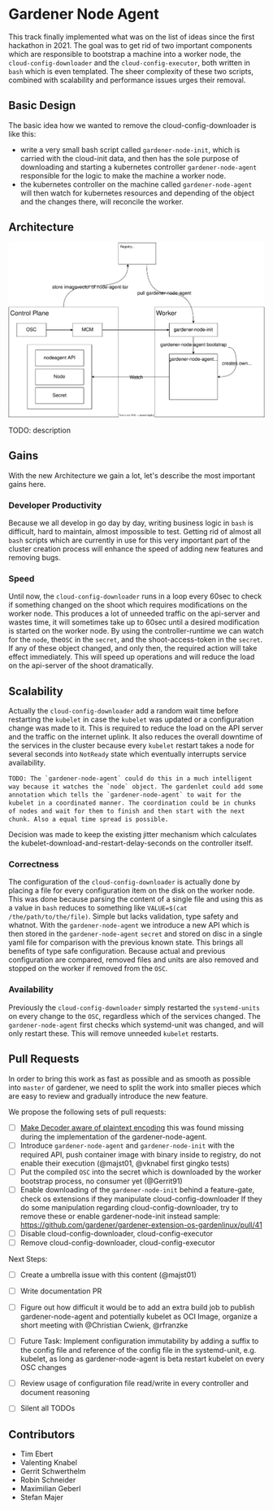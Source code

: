 # Gardener Node Agent

This track finally implemented what was on the list of ideas since the first hackathon in 2021. The goal was to get rid of two important components which are responsible to bootstrap a machine into a worker node, the `cloud-config-downloader` and the `cloud-config-executor`, both written in `bash` which is even templated. The sheer complexity of these two scripts, combined with scalability and performance issues urges their removal.

## Basic Design

The basic idea how we wanted to remove the cloud-config-downloader is like this:

- write a very small bash script called `gardener-node-init`, which is carried with the cloud-init data, and then has the sole purpose of downloading and starting a kubernetes controller `gardener-node-agent` responsible for the logic to make the machine a worker node.
- the kubernetes controller on the machine called `gardener-node-agent` will then watch for kubernetes resources and depending of the object and the changes there, will reconcile the worker.

## Architecture

![Design](design.drawio.svg)

TODO: description

## Gains

With the new Architecture we gain a lot, let's describe the most important gains here.

### Developer Productivity

Because we all develop in go day by day, writing business logic in `bash` is difficult, hard to maintain, almost impossible to test. Getting rid of almost all `bash` scripts which are currently in use for this very important part of the cluster creation process will enhance the speed of adding new features and removing bugs.

### Speed

Until now, the `cloud-config-downloader` runs in a loop every 60sec to check if something changed on the shoot which requires modifications on the worker node. This produces a lot of unneeded traffic on the api-server and wastes time, it will sometimes take up to 60sec until a desired modification is started on the worker node.
By using the controller-runtime we can watch for the `node`, the`OSC` in the `secret`, and the shoot-access-token in the `secret`. If any of these object changed, and only then, the required action will take effect immediately.
This will speed up operations and will reduce the load on the api-server of the shoot dramatically.

## Scalability

Actually the `cloud-config-downloader` add a random wait time before restarting the `kubelet` in case the `kubelet` was updated or a configuration change was made to it. This is required to reduce the load on the API server and the traffic on the internet uplink. It also reduces the overall downtime of the services in the cluster because every `kubelet` restart takes a node for several seconds into `NotReady` state which eventually interrupts service availability.

~~~
TODO: The `gardener-node-agent` could do this in a much intelligent way because it watches the `node` object. The gardenlet could add some annotation which tells the `gardener-node-agent` to wait for the kubelet in a coordinated manner. The coordination could be in chunks of nodes and wait for them to finish and then start with the next chunk. Also a equal time spread is possible.
~~~

Decision was made to keep the existing jitter mechanism which calculates the kubelet-download-and-restart-delay-seconds on the controller itself.

### Correctness

The configuration of the `cloud-config-downloader` is actually done by placing a file for every configuration item on the disk on the worker node. This was done because parsing the content of a single file and using this as a value in `bash` reduces to something like `VALUE=$(cat /the/path/to/the/file)`. Simple but lacks validation, type safety and whatnot.
With the `gardener-node-agent` we introduce a new API which is then stored in the `gardener-node-agent` `secret` and stored on disc in a single yaml file for comparison with the previous known state. This brings all benefits of type safe configuration.
Because actual and previous configuration are compared, removed files and units are also removed and stopped on the worker if removed from the `OSC`.

### Availability

Previously the `cloud-config-downloader` simply restarted the `systemd-units` on every change to the `OSC`, regardless which of the services changed. The `gardener-node-agent` first checks which systemd-unit was changed, and will only restart these. This will remove unneeded `kubelet` restarts.

## Pull Requests

In order to bring this work as fast as possible and as smooth as possible into `master` of gardener, we need to split the work into smaller pieces which are easy to review and gradually introduce the new feature.

We propose the following sets of pull requests:

- [ ] [Make Decoder aware of plaintext encoding](https://github.com/gardener/gardener/pull/7993) this was found missing during the implementation of the gardener-node-agent.
- [ ] Introduce `gardener-node-agent` and `gardener-node-init` with the required API, push container image with binary inside to registry, do not enable their execution (@majst01, @vknabel first gingko tests)
- [ ] Put the compiled `OSC` into the secret which is downloaded by the worker bootstrap process, no consumer yet (@Gerrit91)
- [ ] Enable downloading of the `gardener-node-init` behind a feature-gate, check os extensions if they manipulate cloud-config-downloader
      If they do some manipulation regarding cloud-config-downloader, try to remove these or enable gardener-node-init instead
      sample: https://github.com/gardener/gardener-extension-os-gardenlinux/pull/41
- [ ] Disable cloud-config-downloader, cloud-config-executor
- [ ] Remove cloud-config-downloader, cloud-config-executor

Next Steps:

- [ ] Create a umbrella issue with this content (@majst01)
- [ ] Write documentation PR
- [ ] Figure out how difficult it would be to add an extra build job to publish gardener-node-agent and potentially kubelet as OCI Image, organize a short meeting with @Christian Cwienk, @rfranzke
- [ ] Future Task: Implement configuration immutability by adding a suffix to the config file and reference of the config file in the systemd-unit, e.g. kubelet, as long as gardener-node-agent is beta restart kubelet on every OSC changes
- [ ] Review usage of configuration file read/write in every controller and document reasoning
- [ ] Silent all TODOs


## Contributors

- Tim Ebert
- Valenting Knabel
- Gerrit Schwerthelm
- Robin Schneider
- Maximilian Geberl
- Stefan Majer